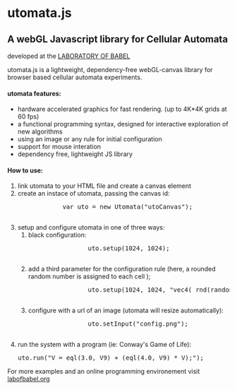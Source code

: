 

<h1>utomata.js</h1>


<h2>A webGL Javascript library for Cellular Automata</h2>
<p>developed at the <a href="http://labofbabel.org">LABORATORY OF BABEL</a></p>


<p>
utomata.js is a lightweight, dependency-free webGL-canvas library for browser based cellular automata experiments.
</p>

<h4>utomata features: </h4>
<ul>
	<li>hardware accelerated graphics for fast rendering. (up to 4K*4K grids at 60 fps)</li>
	<li>a functional programming syntax, designed for interactive exploration of new algorithms</li>
	<li>using an image or any rule for initial configuration</li>
	<li>support for mouse interation</li>
	<li>dependency free, lightweight JS library</li>
</ul>

<h4>How to use:</h4>
<ol>
	<li>
		link utomata to your HTML file and create a canvas element
	</li>
	<li>
		create an instace of utomata, passing the canvas id:
		<pre>
			var uto = new Utomata("utoCanvas");
		</pre>
	</li>
	<li>
		setup and configure utomata in one of three ways:
		<ol>
			<li>
				black configuration:
				<pre>
				uto.setup(1024, 1024);
			  </pre>
			</li>
			<li>
				add a third parameter for the configuration rule (here, a rounded random number is assigned to each cell );
				<pre>
				uto.setup(1024, 1024, "vec4( rnd(random()) )" );
			  </pre>
			</li>
			<li>
				configure with a url of an image (utomata will resize automatically):
				<pre>
				uto.setInput("config.png");
			  </pre>
			</li>
		</ol>
	</li>
	<li>
		run the system with a program (ie: Conway's Game of Life):
		<pre>uto.run("V = eql(3.0, V9) + (eql(4.0, V9) * V);");</pre>
	</li>
</ol>

<p>
	For more examples and an online programming environement visit <a href="http://labofbabel.org">labofbabel.org</a>
</p>
